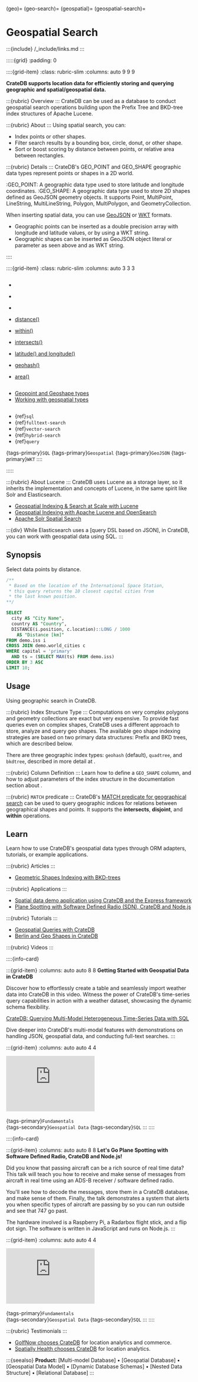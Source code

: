 (geo)=
(geo-search)=
(geospatial)=
(geospatial-search)=

# Geospatial Search

:::{include} /_include/links.md
:::


:::::{grid}
:padding: 0

::::{grid-item}
:class: rubric-slim
:columns: auto 9 9 9

**CrateDB supports location data for efficiently storing and querying
geographic and spatial/geospatial data.**

:::{rubric} Overview
:::
CrateDB can be used as a database to conduct geospatial search operations
building upon the Prefix Tree and BKD-tree index structures of Apache Lucene.

:::{rubric} About
:::
Using spatial search, you can:
- Index points or other shapes.
- Filter search results by a bounding box, circle, donut, or other shape.
- Sort or boost scoring by distance between points, or relative area between rectangles.

:::{rubric} Details
:::
CrateDB's GEO_POINT and GEO_SHAPE geographic data types represent points
or shapes in a 2D world.

:GEO_POINT:
    A geographic data type used to store latitude and longitude coordinates.
:GEO_SHAPE:
    A geographic data type used to store 2D shapes defined as GeoJSON geometry
    objects. It supports Point, MultiPoint, LineString, MultiLineString,
    Polygon, MultiPolygon, and GeometryCollection.

When inserting spatial data, you can use [GeoJSON] or [WKT] formats.

- Geographic points can be inserted as a double precision array with longitude and
  latitude values, or by using a WKT string.
- Geographic shapes can be inserted as GeoJSON object literal or parameter as seen
  above and as WKT string.

::::


::::{grid-item}
:class: rubric-slim
:columns: auto 3 3 3

```{rubric} Reference Manual
```
- [](inv:crate-reference#data-types-geo-point)
- [](inv:crate-reference#data-types-geo-shape)
- [](inv:crate-reference#sql_dql_geo_search)

- [distance()](inv:crate-reference#scalar-distance)
- [within()](inv:crate-reference#scalar-within)
- [intersects()](inv:crate-reference#scalar-intersects)
- [latitude() and longitude()](inv:crate-reference#scalar-latitude-longitude)
- [geohash()](inv:crate-reference#scalar-geohash)
- [area()](inv:crate-reference#scalar-area)

```{rubric} SQLAlchemy
```
- [Geopoint and Geoshape types][SQLAlchemy: Geopoint and Geoshape types]
- [Working with geospatial types][SQLAlchemy: Working with geospatial types]

```{rubric} Related
```
- {ref}`sql`
- {ref}`fulltext-search`
- {ref}`vector-search`
- {ref}`hybrid-search`
- {ref}`query`

{tags-primary}`SQL`
{tags-primary}`Geospatial`
{tags-primary}`GeoJSON`
{tags-primary}`WKT`
::::

:::::


:::{rubric} About Lucene
:::
CrateDB uses Lucene as a storage layer, so it inherits the implementation
and concepts of Lucene, in the same spirit like Solr and Elasticsearch.

- [Geospatial Indexing & Search at Scale with Lucene]
- [Geospatial Indexing with Apache Lucene and OpenSearch]
- [Apache Solr Spatial Search]

:::{div}
While Elasticsearch uses a [query DSL based on JSON], in CrateDB, you can work
with geospatial data using SQL.
:::


## Synopsis

Select data points by distance.

```sql
/**
 * Based on the location of the International Space Station,
 * this query returns the 10 closest capital cities from
 * the last known position.
**/

SELECT
  city AS "City Name",
  country AS "Country",
  DISTANCE(i.position, c.location)::LONG / 1000
    AS "Distance [km]"
FROM demo.iss i
CROSS JOIN demo.world_cities c
WHERE capital = 'primary'
  AND ts = (SELECT MAX(ts) FROM demo.iss)
ORDER BY 3 ASC
LIMIT 10;
```


## Usage

Using geographic search in CrateDB.

:::{rubric} Index Structure Type
:::
Computations on very complex polygons and geometry collections are exact but
very expensive. To provide fast queries even on complex shapes, CrateDB uses
a different approach to store, analyze and query geo shapes. The available
geo shape indexing strategies are based on two primary data structures: Prefix
and BKD trees, which are described below.

There are three geographic index types: `geohash` (default), `quadtree`, and
`bkdtree`, described in more detail at [](inv:crate-reference#type-geo_shape-index).

:::{rubric} Column Definition
:::
Learn how to define a `GEO_SHAPE` column, and how to adjust parameters of the
index structure in the documentation section about
[](inv:crate-reference#type-geo_shape-definition).

:::{rubric} `MATCH` predicate
:::
CrateDB's [MATCH predicate for geographical search] can be used to query
geographic indices for relations between geographical shapes and points.
It supports the **intersects**, **disjoint**, and **within** operations.


## Learn

Learn how to use CrateDB's geospatial data types through ORM adapters,
tutorials, or example applications.

:::{rubric} Articles
:::
- [Geometric Shapes Indexing with BKD-trees]

:::{rubric} Applications
:::
- [Spatial data demo application using CrateDB and the Express framework]
- [Plane Spotting with Software Defined Radio (SDN), CrateDB and Node.js]

:::{rubric} Tutorials
:::
- [Geospatial Queries with CrateDB]
- [Berlin and Geo Shapes in CrateDB]

:::{rubric} Videos
:::

::::{info-card}

:::{grid-item}
:columns: auto auto 8 8
**Getting Started with Geospatial Data in CrateDB**

Discover how to effortlessly create a table and seamlessly import weather
data into CrateDB in this video. Witness the power of CrateDB's time-series
query capabilities in action with a weather dataset, showcasing the dynamic
schema flexibility.

[CrateDB: Querying Multi-Model Heterogeneous Time-Series Data with SQL]

Dive deeper into CrateDB's multi-modal features with demonstrations on
handling JSON, geospatial data, and conducting full-text searches.
:::

:::{grid-item}
:columns: auto auto 4 4

<iframe width="240" src="https://www.youtube-nocookie.com/embed/_WQrnu6luP4?si=J0w5yG56Ld4fIXfm" title="YouTube video player" frameborder="0" allow="accelerometer; autoplay; clipboard-write; encrypted-media; gyroscope; picture-in-picture; web-share" allowfullscreen></iframe>
&nbsp;

{tags-primary}`Fundamentals` \
{tags-secondary}`Geospatial Data`
{tags-secondary}`SQL`
:::
::::


::::{info-card}

:::{grid-item}
:columns: auto auto 8 8
**Let's Go Plane Spotting with Software Defined Radio, CrateDB and Node.js!**

Did you know that passing aircraft can be a rich source of real time data?
This talk will teach you how to receive and make sense of messages from
aircraft in real time using an ADS-B receiver / software defined radio.

You'll see how to decode the messages, store them in a CrateDB database,
and make sense of them. Finally, the talk demonstrates a system that alerts
you when specific types of aircraft are passing by so you can run outside
and see that 747 go past.

The hardware involved is a Raspberry Pi, a Radarbox flight stick, and a
flip dot sign. The software is written in JavaScript and runs on Node.js.
:::

:::{grid-item}
:columns: auto auto 4 4

<iframe width="240" src="https://www.youtube-nocookie.com/embed/YIUJTbrwlAs?si=J0w5yG56Ld4fIXfm" title="YouTube video player" frameborder="0" allow="accelerometer; autoplay; clipboard-write; encrypted-media; gyroscope; picture-in-picture; web-share" allowfullscreen></iframe>
&nbsp;

{tags-primary}`Fundamentals` \
{tags-secondary}`Geospatial Data`
{tags-secondary}`SQL`
:::
::::


:::{rubric} Testimonials
:::
- [GolfNow chooses CrateDB] for location analytics and commerce.
- [Spatially Health chooses CrateDB] for location analytics.


:::{seealso} **Product:**
[Multi-model Database] •
[Geospatial Database] •
[Geospatial Data Model] •
[Dynamic Database Schemas] •
[Nested Data Structure] •
[Relational Database]
:::



[Apache Solr Spatial Search]: https://solr.apache.org/guide/solr/latest/query-guide/spatial-search.html
[Berlin and Geo Shapes in CrateDB]: https://cratedb.com/blog/geo-shapes-in-cratedb
[CrateDB: Querying Multi-Model Heterogeneous Time-Series Data with SQL]: https://cratedb.com/resources/videos/unleashing-the-power-of-multi-model-data-querying-heterogeneous-time-series-data-with-sql-in-cratedb
[GeoJSON]: https://en.wikipedia.org/wiki/GeoJSON
[Geometric Shapes Indexing with BKD-trees]: https://cratedb.com/blog/geometric-shapes-indexing-with-bkd-trees
[Geospatial Indexing & Search at Scale with Lucene]: https://portal.ogc.org/files/?artifact_id=90337
[Geospatial Indexing with Apache Lucene and OpenSearch]: https://talks.osgeo.org/foss4g-2022/talk/KPQ97A/
[Geospatial Queries with CrateDB]: https://cratedb.com/blog/geospatial-queries-with-crate-data
[GolfNow chooses CrateDB]: https://cratedb.com/resources/videos/interview-golfnow-cratedb
[MATCH predicate for geographical search]: inv:crate-reference#sql_dql_geo_match
[Plane Spotting with Software Defined Radio (SDN), CrateDB and Node.js]: https://github.com/crate/devrel-plane-spotting-with-cratedb
[Spatial data demo application using CrateDB and the Express framework]: https://github.com/crate/devrel-shipping-forecast-geo-demo
[Spatially Health chooses CrateDB]: https://cratedb.com/customers/spatially-cratedb-location-analytics
[SQLAlchemy: Geopoint and Geoshape types]: inv:sqlalchemy-cratedb#geopoint
[SQLAlchemy: Working with geospatial types]: https://cratedb.com/docs/sqlalchemy-cratedb/working-with-types.html#geospatial-types
[WKT]: https://en.wikipedia.org/wiki/Well-known_text_representation_of_geometry
